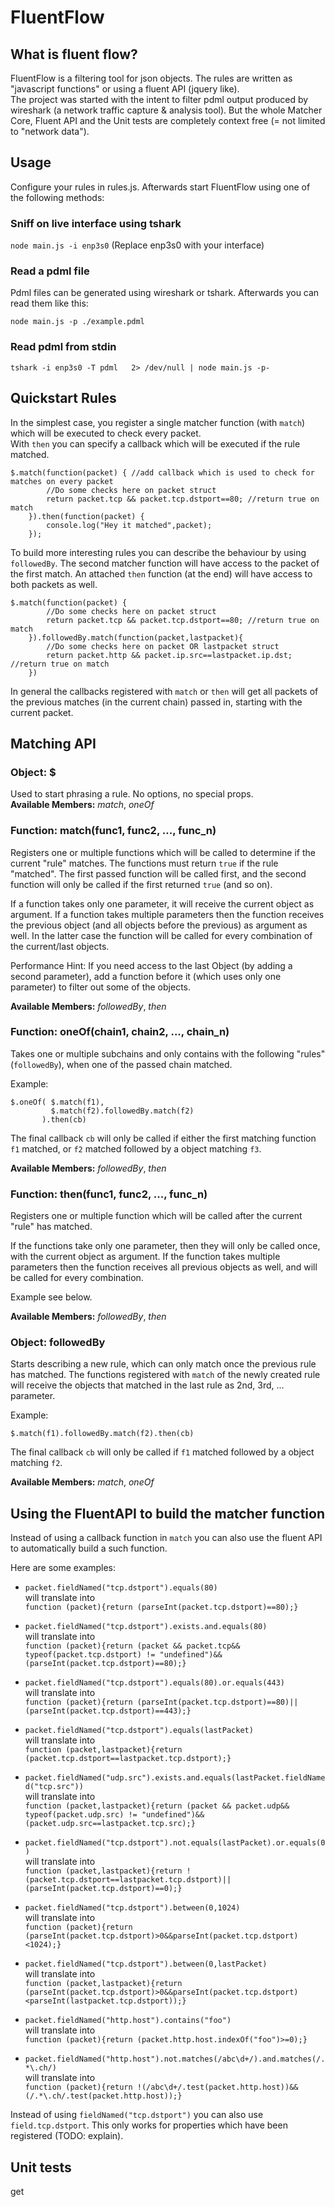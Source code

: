 # FluentFlow

## What is fluent flow?

FluentFlow is a filtering tool for json objects. The rules are written as "javascript functions" or using a fluent API (jquery like).  
The project was started with the intent to filter pdml output produced by wireshark (a network traffic capture & analysis tool). But the whole Matcher Core, Fluent API and the Unit tests are completely context free (= not limited to "network data").

## Usage

Configure your rules in rules.js. Afterwards start FluentFlow using one of the following methods:

### Sniff on live interface using tshark


```node main.js -i enp3s0``` (Replace enp3s0 with your interface)

### Read a pdml file

Pdml files can be generated using wireshark or tshark.
Afterwards you can read them like this:

```node main.js -p ./example.pdml```

### Read pdml from stdin

```tshark -i enp3s0 -T pdml   2> /dev/null | node main.js -p-```


## Quickstart Rules

In the simplest case, you register a single matcher function (with `match`) which will be executed to check every packet.  
With `then` you can specify a callback which will be executed if the rule matched.

```
$.match(function(packet) { //add callback which is used to check for matches on every packet
        //Do some checks here on packet struct
        return packet.tcp && packet.tcp.dstport==80; //return true on match
    }).then(function(packet) {
        console.log("Hey it matched",packet);
    });
```

To build more interesting rules you can describe the behaviour by using `followedBy`.
The second matcher function will have access to the packet of the first match.
An attached `then` function (at the end) will have access to both packets as well.

```
$.match(function(packet) {
        //Do some checks here on packet struct
        return packet.tcp && packet.tcp.dstport==80; //return true on match
    }).followedBy.match(function(packet,lastpacket){
        //Do some checks here on packet OR lastpacket struct
        return packet.http && packet.ip.src==lastpacket.ip.dst; //return true on match
    })
```

In general the callbacks registered with `match` or `then` will get all packets of the previous matches (in the current chain) passed in, starting with the current packet.

## Matching API

### Object: $
Used to start phrasing a rule. No options, no special props.  
**Available Members:** _match_, _oneOf_

### Function: match(func1, func2, ..., func_n)
Registers one or multiple functions which will be called to determine if the current "rule" matches. The functions must return `true` if the rule "matched". The first passed function will be called first, and the second function will only be called if the first returned `true` (and so on).  
  
If a function takes only one parameter, it will receive the current object as argument. If a function takes multiple parameters then the function receives the previous object (and all objects before the previous) as argument as well. In the latter case the function will be called for every combination of the current/last objects.  
  
Performance Hint: If you need access to the last Object (by adding a second parameter), add a function  before it (which uses only one parameter) to filter out some of the objects.

**Available Members:** _followedBy_, _then_

### Function: oneOf(chain1, chain2, ..., chain_n)
Takes one or multiple subchains and only contains with the following "rules" (`followedBy`), when one of the passed chain matched.

Example:
```
$.oneOf( $.match(f1),
         $.match(f2).followedBy.match(f2)
       ).then(cb)
```  
The final callback `cb` will only be called if either the first matching function `f1` matched, or `f2` matched followed by a object matching `f3`.

**Available Members:** _followedBy_, _then_

### Function: then(func1, func2, ..., func_n)
Registers one or multiple function which will be called after the current "rule" has matched.  
  
If the functions take only one parameter, then they will only be called once, with the current object as argument. If the function takes multiple parameters then the function receives all previous objects as well, and will be called for every combination.

Example see below.

**Available Members:** _followedBy_, _then_

### Object: followedBy
Starts describing a new rule, which can only match once the previous rule has matched. The functions registered with `match` of the newly created rule will receive the objects that matched in the last rule as 2nd, 3rd, ... parameter.

Example:
```
$.match(f1).followedBy.match(f2).then(cb)
```
The final callback `cb` will only be called if `f1` matched followed by a object matching `f2`.

**Available Members:** _match_, _oneOf_




## Using the FluentAPI to build the matcher function

Instead of using a callback function in `match` you can also use the fluent API to automatically build a such function.

Here are some examples:

<!---

function printy(rule) {
    console.log("* `"+rule+"`  ");
    console.log("will translate into  ");
    console.log("`"+eval(rule+".toString()")+"`");
    console.log();
}

printy("packet.fieldNamed(\"tcp.dstport\").equals(80)");

-->


* `packet.fieldNamed("tcp.dstport").equals(80)`  
will translate into  
`function (packet){return (parseInt(packet.tcp.dstport)==80);}`

* `packet.fieldNamed("tcp.dstport").exists.and.equals(80)`  
will translate into  
`function (packet){return (packet && packet.tcp&& typeof(packet.tcp.dstport) != "undefined")&&(parseInt(packet.tcp.dstport)==80);}`

* `packet.fieldNamed("tcp.dstport").equals(80).or.equals(443)`  
will translate into  
`function (packet){return (parseInt(packet.tcp.dstport)==80)||(parseInt(packet.tcp.dstport)==443);}`

* `packet.fieldNamed("tcp.dstport").equals(lastPacket)`  
will translate into  
`function (packet,lastpacket){return (packet.tcp.dstport==lastpacket.tcp.dstport);}`

* `packet.fieldNamed("udp.src").exists.and.equals(lastPacket.fieldNamed("tcp.src"))`  
will translate into  
`function (packet,lastpacket){return (packet && packet.udp&& typeof(packet.udp.src) != "undefined")&&(packet.udp.src==lastpacket.tcp.src);}`

* `packet.fieldNamed("tcp.dstport").not.equals(lastPacket).or.equals(0)`  
will translate into  
`function (packet,lastpacket){return !(packet.tcp.dstport==lastpacket.tcp.dstport)||(parseInt(packet.tcp.dstport)==0);}`

* `packet.fieldNamed("tcp.dstport").between(0,1024)`  
will translate into  
`function (packet){return (parseInt(packet.tcp.dstport)>0&&parseInt(packet.tcp.dstport)<1024);}`

* `packet.fieldNamed("tcp.dstport").between(0,lastPacket)`  
will translate into  
`function (packet,lastpacket){return (parseInt(packet.tcp.dstport)>0&&parseInt(packet.tcp.dstport)<parseInt(lastpacket.tcp.dstport));}`

* `packet.fieldNamed("http.host").contains("foo")`  
will translate into  
`function (packet){return (packet.http.host.indexOf("foo")>=0);}`

* `packet.fieldNamed("http.host").not.matches(/abc\d+/).and.matches(/.*\.ch/)`  
will translate into  
`function (packet){return !(/abc\d+/.test(packet.http.host))&&(/.*\.ch/.test(packet.http.host));}`

  
Instead of using `fieldNamed("tcp.dstport")` you can also use `field.tcp.dstport`. This only works for properties which have been registered (TODO: explain).

## Unit tests

get 
